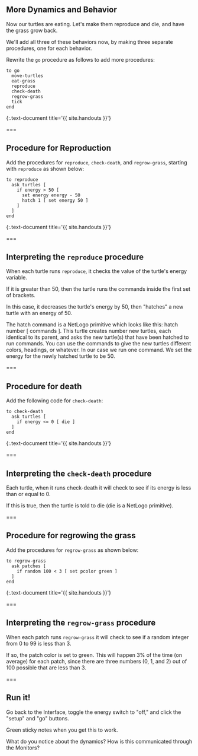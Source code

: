 ---
---

## More Dynamics and Behavior

Now our turtles are eating. Let's make them reproduce and die, and have the grass grow back.

We'll add all three of these behaviors now, by making three separate procedures, one for each behavior.

Rewrite the `go` procedure as follows to add more procedures:

~~~
to go
  move-turtles
  eat-grass
  reproduce
  check-death
  regrow-grass
  tick
end
~~~
{:.text-document title='{{ site.handouts }}'}

===

## Procedure for Reproduction

Add the procedures for `reproduce`, `check-death`, and `regrow-grass`, starting with `reproduce`  as shown below: 

~~~
to reproduce
  ask turtles [
    if energy > 50 [
      set energy energy - 50
      hatch 1 [ set energy 50 ]
    ]
  ]
end
~~~
{:.text-document title='{{ site.handouts }}'}

===

## Interpreting the `reproduce` procedure

When each turtle runs `reproduce`, it checks the value of the turtle's energy variable. 

If it is greater than 50, then the turtle runs the commands inside the first set of brackets. 

In this case, it decreases the turtle's energy by 50, then "hatches" a new turtle with an energy of 50. 

The hatch command is a NetLogo primitive which looks like this: hatch number [ commands ]. This turtle creates number new turtles, each identical to its parent, and asks the new turtle(s) that have been hatched to run commands. You can use the commands to give the new turtles different colors, headings, or whatever. In our case we run one command. We set the energy for the newly hatched turtle to be 50.

===

## Procedure for death

Add the following code for `check-death`:

~~~
to check-death
  ask turtles [
    if energy <= 0 [ die ]
  ]
end
~~~
{:.text-document title='{{ site.handouts }}'}

===

## Interpreting the `check-death` procedure

Each turtle, when it runs check-death it will check to see if its energy is less than or equal to 0. 

If this is true, then the turtle is told to die (die is a NetLogo primitive).

===

## Procedure for regrowing the grass

Add the procedures for `regrow-grass` as shown below:

~~~
to regrow-grass
  ask patches [
    if random 100 < 3 [ set pcolor green ]
  ]
end
~~~
{:.text-document title='{{ site.handouts }}'}

===

## Interpreting the `regrow-grass` procedure

When each patch runs `regrow-grass` it will check to see if a random integer from 0 to 99 is less than 3. 

If so, the patch color is set to green. This will happen 3% of the time (on average) for each patch, since there are three numbers (0, 1, and 2) out of 100 possible that are less than 3. 

===

## Run it!

Go back to the Interface, toggle the energy switch to "off," and click the "setup" and "go" buttons.

Green sticky notes when you get this to work.

What do you notice about the dynamics? How is this communicated through the Monitors?
